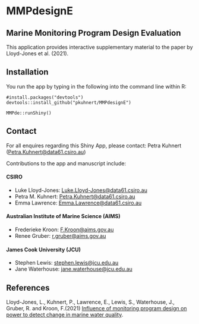 
<!-- README.md is generated from README.Rmd. Please edit that file -->

# MMPdesignE

## Marine Monitoring Program Design Evaluation

This application provides interactive supplementary material to the
paper by Lloyd-Jones et al. (2021).

## Installation

You run the app by typing in the following into the
command line within R:

```
#install.packages("devtools")
devtools::install_github("pkuhnert/MMPdesignE")

MMPde::runShiny()
```
## Contact

For all enquires regarding this Shiny App, please contact: Petra Kuhnert
(<Petra.Kuhnert@data61.csiro.au>)

Contributions to the app and manuscript include:

#### CSIRO

-   Luke Lloyd-Jones: <Luke.Lloyd-Jones@data61.csiro.au>
-   Petra M. Kuhnert: <Petra.Kuhnert@data61.csiro.au>
-   Emma Lawrence: <Emma.Lawrence@data61.csiro.au>

#### Australian Institute of Marine Science (AIMS)

-   Frederieke Kroon: <F.Kroon@aims.gov.au>
-   Renee Gruber: <r.gruber@aims.gov.au>

#### James Cook University (JCU)

-   Stephen Lewis: <stephen.lewis@jcu.edu.au>
-   Jane Waterhouse: <jane.waterhouse@jcu.edu.au>

## References

Lloyd-Jones, L., Kuhnert, P., Lawrence, E., Lewis, S., Waterhouse, J.,
Gruber, R. and Kroon, F.(2021) [Influence of monitoring program design
on power to detect change in marine water quality](https://linktopaper).
